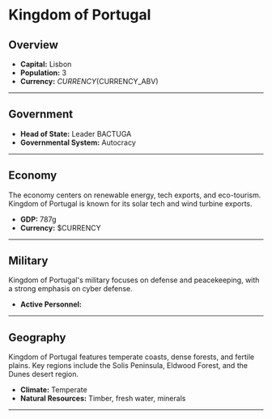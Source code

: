 # Kingdom of Portugal

## Overview

- **Capital:** Lisbon
- **Population:** 3
- **Currency:** $CURRENCY ($CURRENCY_ABV)

---

## Government

- **Head of State:** Leader BACTUGA
- **Governmental System:** Autocracy

---

## Economy
The economy centers on renewable energy, tech exports, and eco-tourism. Kingdom of Portugal is known for its solar tech and wind turbine exports.

- **GDP:** 787g
- **Currency:** $CURRENCY

---

## Military
Kingdom of Portugal's military focuses on defense and peacekeeping, with a strong emphasis on cyber defense.

- **Active Personnel:** 

---

## Geography
Kingdom of Portugal features temperate coasts, dense forests, and fertile plains. Key regions include the Solis Peninsula, Eldwood Forest, and the Dunes desert region.

- **Climate:** Temperate
- **Natural Resources:** Timber, fresh water, minerals

---